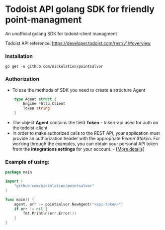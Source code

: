 # Todoist API golang SDK for friendly point-managment 

An unofficial golang SDK for todoist-client managment 

Todoist API reference: https://developer.todoist.com/rest/v1/#overview 

### Installation
```shell
go get -u github.com/nickolation/pointsalvor
``` 

### Authorization
- To use the methods of SDK you need to create a structure Agent 
```go
    type Agent struct {
        Engine *http.Client
        Token string
    }
```
- The object __Agent__ contains the field __Token__ - token-api used for auth on the todoist-client  
- In order to make authorized calls to the REST API, your application must provide an authorization header with the appropriate _Bearer $token_. For working through the examples, you can obtain your personal API token from the __integrations settings__ for your account. - <a href="https://developer.todoist.com/rest/v1/#authorization">[More details]</a>



### Example of using:
```go
package main

import (
	"github.com/nickolation/pointsalvor"
)

func main() {
	agent, err := pointsalvor.NewAgent("<api-token>")
	if err != nil {
		fmt.Println(err.Error())
	}
}
```